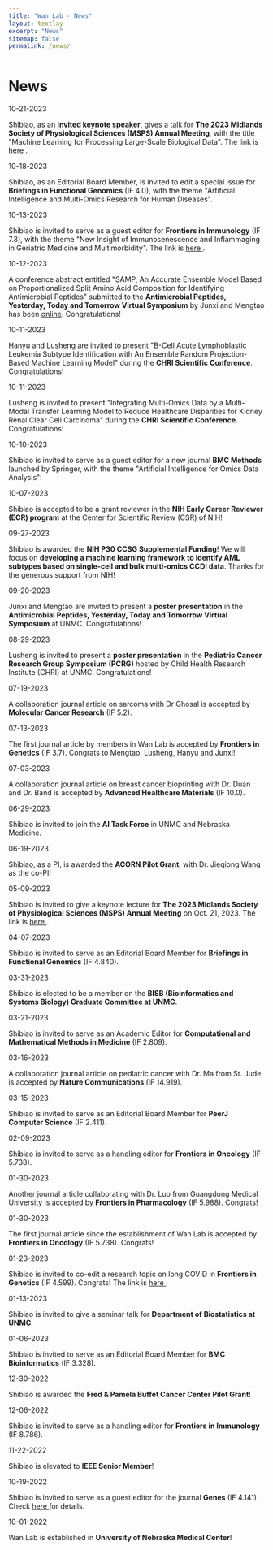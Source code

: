 ```yaml
---
title: "Wan Lab - News"
layout: textlay
excerpt: "News"
sitemap: false
permalink: /news/
---
```


# News

10-21-2023

<h> Shibiao, as an <strong>invited keynote speaker</strong>, gives a talk for <strong>The 2023 Midlands Society of Physiological Sciences (MSPS) Annual Meeting</strong>, with the title "Machine Learning for Processing Large-Scale Biological Data". The link is <a href="https://msps-online.org/">here </a>. </h>
  
10-18-2023

<h> Shibiao, as an Editorial Board Member, is invited to edit a special issue for <strong>Briefings in Functional Genomics</strong> (IF 4.0), with the theme "Artificial Intelligence and Multi-Omics Research for Human Diseases".</h>

10-13-2023

<h> Shibiao is invited to serve as a guest editor for <b>Frontiers in Immunology</b> (IF 7.3), with the theme "New Insight of Immunosenescence and Inflammaging in Geriatric Medicine and Multimorbidity". The link is <a href="https://www.frontiersin.org/research-topics/60035/new-insight-of-immunosenescence-and-inflammaging-in-geriatric-medicine-and-multimorbidity">here </a>.</h>

10-12-2023

<h> A conference abstract entitled "SAMP, An Accurate Ensemble Model Based on Proportionalized Split Amino Acid Composition for Identifying Antimicrobial Peptides" submitted to  the <b>Antimicrobial Peptides, Yesterday, Today and Tomorrow Virtual Symposium</b> by Junxi and Mengtao has been <a  href="https://sciforum.net/paper/view/14949">online</a>. Congratulations!</h>
  
10-11-2023

<h> Hanyu and Lusheng are invited to present "B-Cell Acute Lymphoblastic Leukemia Subtype Identification with An Ensemble Random Projection-Based Machine Learning Model" during the <b>CHRI Scientific Conference</b>. Congratulations!</h>

10-11-2023

<h> Lusheng is invited to present "Integrating Multi-Omics Data by a Multi-Modal Transfer Learning Model to Reduce Healthcare Disparities for Kidney Renal Clear Cell Carcinoma" during the <b>CHRI Scientific Conference</b>. Congratulations!</h>

10-10-2023

<h> Shibiao is invited to serve as a guest editor for a new journal <b>BMC Methods</b> launched by Springer, with the theme "Artificial Intelligence for Omics Data Analysis"!</h>

10-07-2023

<h> Shibiao is accepted to be a grant reviewer in the <b>NIH Early Career Reviewer (ECR) program</b> at the Center for Scientific Review (CSR) of NIH!</h>

09-27-2023

<h> Shibiao is awarded the <b>NIH P30 CCSG Supplemental Funding</b>! We will focus on <b>developing a machine learning framework to identify AML subtypes based on single-cell and bulk multi-omics CCDI data</b>. Thanks for the generous support from NIH!</h>

09-20-2023

<h> Junxi and Mengtao are invited to present a <b>poster presentation</b> in the <b>Antimicrobial Peptides, Yesterday, Today and Tomorrow Virtual Symposium</b> at UNMC. Congratulations!</h>

08-29-2023

<h> Lusheng is invited to present a <b>poster presentation</b> in the <b>Pediatric Cancer Research Group Symposium (PCRG)</b> hosted by Child Health Research Institute (CHRI) at UNMC. Congratulations!</h>

07-19-2023

<h> A collaboration journal article on sarcoma with Dr Ghosal is accepted by <b>Molecular Cancer Research</b> (IF 5.2).</h>

07-13-2023

<h> The first journal article by members in Wan Lab is accepted by <b>Frontiers in Genetics</b> (IF 3.7). Congrats to Mengtao, Lusheng, Hanyu and Junxi!</h>

07-03-2023

<h> A collaboration journal article on breast cancer bioprinting with Dr. Duan and Dr. Band is accepted by <b>Advanced Healthcare Materials</b> (IF 10.0).</h>

06-29-2023

<h> Shibiao is invited to join the <b>AI Task Force</b> in UNMC and Nebraska Medicine.</h>

06-19-2023

<h> Shibiao, as a PI, is awarded the <b>ACORN Pilot Grant</b>, with Dr. Jieqiong Wang as the co-PI!</h>

05-09-2023

<h> Shibiao is invited to give a keynote lecture for <b>The 2023 Midlands Society of Physiological Sciences (MSPS) Annual Meeting</b> on Oct. 21, 2023. The link is <a href="https://msps-online.org/">here </a>.</h> 

04-07-2023

<h> Shibiao is invited to serve as an Editorial Board Member for <b>Briefings in Functional Genomics</b> (IF 4.840).</h>
  
03-31-2023

<h> Shibiao is elected to be a member on the <b>BISB (Bioinformatics and Systems Biology) Graduate Committee at UNMC</b>.</h>

03-21-2023

<h> Shibiao is invited to serve as an Academic Editor for <b>Computational and Mathematical Methods in Medicine</b> (IF 2.809).</h>

03-16-2023

<h> A collaboration journal article on pediatric cancer with Dr. Ma from St. Jude is accepted by <b>Nature Communications</b> (IF 14.919).</h>

03-15-2023

<h> Shibiao is invited to serve as an Editorial Board Member for <b>PeerJ Computer Science</b> (IF 2.411).</h>

02-09-2023

<h> Shibiao is invited to serve as a handling editor for <b>Frontiers in Oncology</b> (IF 5.738).</h>

01-30-2023

<h> Another journal article collaborating with Dr. Luo from Guangdong Medical University is accepted by <b>Frontiers in Pharmacology</b> (IF 5.988). Congrats!</h>

01-30-2023

<h> The first journal article since the establishment of Wan Lab is accepted by <b>Frontiers in Oncology</b> (IF 5.738). Congrats! </h>

01-23-2023

<h> Shibiao is invited to co-edit a research topic on long COVID in <b>Frontiers in Genetics</b> (IF 4.599). Congrats! The link is <a href="https://www.frontiersin.org/research-topics/52669/identification-of-susceptibility-genes-to-long-covid">here </a> . </h>

01-13-2023

<h> Shibiao is invited to give a seminar talk for <b>Department of Biostatistics at UNMC</b>. </h>

01-06-2023

<h> Shibiao is invited to serve as an Editorial Board Member for <b>BMC Bioinformatics</b> (IF 3.328). </h>

12-30-2022

<h> Shibiao is awarded the <b>Fred & Pamela Buffet Cancer Center Pilot Grant</b>! </h>

12-06-2022

<h> Shibiao is invited to serve as a handling editor for <b>Frontiers in Immunology</b> (IF 8.786). </h>

11-22-2022

<h> Shibiao is elevated to <b>IEEE Senior Member</b>! </h>

10-19-2022

<h> Shibiao is invited to serve as a guest editor for the journal <b>Genes</b> (IF 4.141). Check <a href="https://www.mdpi.com/journal/genes/special_issues/HB3HM4G945">here </a> for details. </h>

10-01-2022

<h> Wan Lab is established in <b>University of Nebraska Medical Center</b>! </h>
